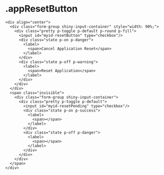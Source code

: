 # .appResetButton

    <div align="center">
      <div class="form-group shiny-input-container" style="width: 90%;">
        <div class="pretty p-toggle p-default p-round p-fill">
          <input id="myid-resetButton" type="checkbox"/>
          <div class="state p-on p-danger">
            <label>
              <span>Cancel Application Reset</span>
            </label>
          </div>
          <div class="state p-off p-warning">
            <label>
              <span>Reset Application</span>
            </label>
          </div>
        </div>
      </div>
      <span class="invisible">
        <div class="form-group shiny-input-container">
          <div class="pretty p-toggle p-default">
            <input id="myid-resetPending" type="checkbox"/>
            <div class="state p-on p-success">
              <label>
                <span></span>
              </label>
            </div>
            <div class="state p-off p-danger">
              <label>
                <span></span>
              </label>
            </div>
          </div>
        </div>
      </span>
    </div>

